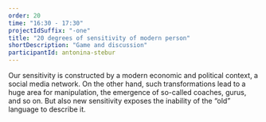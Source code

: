 ```yaml
---
order: 20
time: "16:30 - 17:30"
projectIdSuffix: "-one"
title: "20 degrees of sensitivity of modern person"
shortDescription: "Game and discussion"
participantId: antonina-stebur
---
```


Our sensitivity is constructed by a modern economic and political context, a social media network. On the other hand, such transformations lead to a huge area for manipulation, the emergence of so-called coaches, gurus, and so on. But also new sensitivity exposes the inability of the “old” language to describe it.

